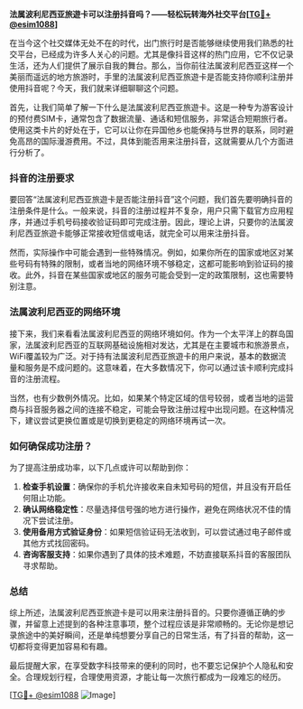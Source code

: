 **法属波利尼西亚旅遊卡可以注册抖音吗？——轻松玩转海外社交平台[[TG💪+ @esim1088](https://t.me/s/esim1088)]**

在当今这个社交媒体无处不在的时代，出门旅行时是否能够继续使用我们熟悉的社交平台，已经成为许多人关心的问题。尤其是像抖音这样的热门应用，它不仅记录生活，还为人们提供了展示自我的舞台。那么，当你前往法属波利尼西亚这样一个美丽而遥远的地方旅游时，手里的法属波利尼西亚旅遊卡是否能支持你顺利注册并使用抖音呢？今天，我们就来详细聊聊这个问题。

首先，让我们简单了解一下什么是法属波利尼西亚旅遊卡。这是一种专为游客设计的预付费SIM卡，通常包含了数据流量、通话和短信服务，非常适合短期旅行者。使用这类卡片的好处在于，它可以让你在异国他乡也能保持与世界的联系，同时避免高昂的国际漫游费用。不过，具体到能否用来注册抖音，这就需要从几个方面进行分析了。

### 抖音的注册要求

要回答“法属波利尼西亚旅遊卡是否能注册抖音”这个问题，我们首先要明确抖音的注册条件是什么。一般来说，抖音的注册过程并不复杂，用户只需下载官方应用程序，并通过手机号码接收验证码即可完成注册。因此，理论上讲，只要你的法属波利尼西亚旅遊卡能够正常接收短信或电话，就完全可以用来注册抖音。

然而，实际操作中可能会遇到一些特殊情况。例如，如果你所在的国家或地区对某些号码有特殊的限制，或者当地的网络环境不够稳定，这都可能影响到验证码的接收。此外，抖音在某些国家或地区的服务可能会受到一定的政策限制，这也需要特别注意。

### 法属波利尼西亚的网络环境

接下来，我们来看看法属波利尼西亚的网络环境如何。作为一个太平洋上的群岛国家，法属波利尼西亚的互联网基础设施相对发达，尤其是在主要城市和旅游景点，WiFi覆盖较为广泛。对于持有法属波利尼西亚旅遊卡的用户来说，基本的数据流量和服务是不成问题的。这意味着，在大多数情况下，你可以通过该卡顺利完成抖音的注册流程。

当然，也有少数例外情况。比如，如果某个特定区域的信号较弱，或者当地的运营商与抖音服务器之间的连接不稳定，可能会导致注册过程中出现问题。在这种情况下，建议尝试更换位置或是切换到更稳定的网络环境再试一次。

### 如何确保成功注册？

为了提高注册成功率，以下几点或许可以帮助到你：

1. **检查手机设置**：确保你的手机允许接收来自未知号码的短信，并且没有开启任何阻止功能。
2. **确认网络稳定性**：尽量选择信号强的地方进行操作，避免在网络状况不佳的情况下尝试注册。
3. **使用备用方式验证身份**：如果短信验证码无法收到，可以尝试通过电子邮件或其他方式找回密码。
4. **咨询客服支持**：如果你遇到了具体的技术难题，不妨直接联系抖音的客服团队寻求帮助。

### 总结

综上所述，法属波利尼西亚旅遊卡是可以用来注册抖音的。只要你遵循正确的步骤，并留意上述提到的各种注意事项，整个过程应该是非常顺畅的。无论你是想记录旅途中的美好瞬间，还是单纯想要分享自己的日常生活，有了抖音的帮助，这一切都将变得更加容易和有趣。

最后提醒大家，在享受数字科技带来的便利的同时，也不要忘记保护个人隐私和安全。合理规划行程，合理使用资源，才能让每一次旅行都成为一段难忘的经历。

[[TG💪+ @esim1088](https://t.me/s/esim1088) ![Image](https://i.postimg.cc/4NQfJmqS/Snipaste-2025-05-13-00-14-12.png)]